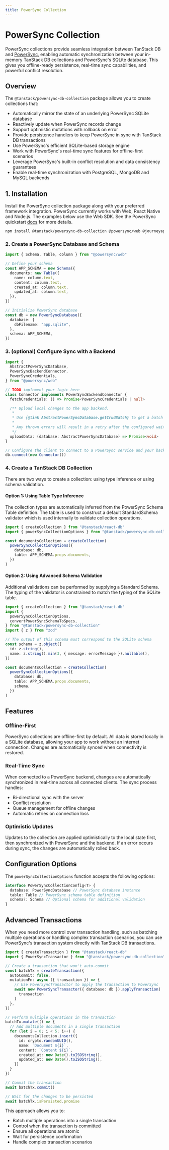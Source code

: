 ```yaml
---
title: PowerSync Collection
---
```


# PowerSync Collection

PowerSync collections provide seamless integration between TanStack DB and [PowerSync](https://powersync.com), enabling automatic synchronization between your in-memory TanStack DB collections and PowerSync's SQLite database. This gives you offline-ready persistence, real-time sync capabilities, and powerful conflict resolution.

## Overview

The `@tanstack/powersync-db-collection` package allows you to create collections that:

- Automatically mirror the state of an underlying PowerSync SQLite database
- Reactively update when PowerSync records change
- Support optimistic mutations with rollback on error
- Provide persistence handlers to keep PowerSync in sync with TanStack DB transactions
- Use PowerSync's efficient SQLite-based storage engine
- Work with PowerSync's real-time sync features for offline-first scenarios
- Leverage PowerSync's built-in conflict resolution and data consistency guarantees
- Enable real-time synchronization with PostgreSQL, MongoDB and MySQL backends

## 1. Installation

Install the PowerSync collection package along with your preferred framework integration.
PowerSync currently works with Web, React Native and Node.js. The examples below use the Web SDK.
See the PowerSync quickstart [docs](https://docs.powersync.com/installation/quickstart-guide) for more details.

```bash
npm install @tanstack/powersync-db-collection @powersync/web @journeyapps/wa-sqlite
```

### 2. Create a PowerSync Database and Schema

```ts
import { Schema, Table, column } from "@powersync/web"

// Define your schema
const APP_SCHEMA = new Schema({
  documents: new Table({
    name: column.text,
    content: column.text,
    created_at: column.text,
    updated_at: column.text,
  }),
})

// Initialize PowerSync database
const db = new PowerSyncDatabase({
  database: {
    dbFilename: "app.sqlite",
  },
  schema: APP_SCHEMA,
})
```

### 3. (optional) Configure Sync with a Backend

```ts
import {
  AbstractPowerSyncDatabase,
  PowerSyncBackendConnector,
  PowerSyncCredentials,
} from "@powersync/web"

// TODO implement your logic here
class Connector implements PowerSyncBackendConnector {
  fetchCredentials: () => Promise<PowerSyncCredentials | null>

  /** Upload local changes to the app backend.
   *
   * Use {@link AbstractPowerSyncDatabase.getCrudBatch} to get a batch of changes to upload.
   *
   * Any thrown errors will result in a retry after the configured wait period (default: 5 seconds).
   */
  uploadData: (database: AbstractPowerSyncDatabase) => Promise<void>
}

// Configure the client to connect to a PowerSync service and your backend
db.connect(new Connector())
```

### 4. Create a TanStack DB Collection

There are two ways to create a collection: using type inference or using schema validation.

#### Option 1: Using Table Type Inference

The collection types are automatically inferred from the PowerSync Schema Table definition. The table is used to construct a default StandardSchema validator which is used internally to validate collection operations.

```ts
import { createCollection } from "@tanstack/react-db"
import { powerSyncCollectionOptions } from "@tanstack/powersync-db-collection"

const documentsCollection = createCollection(
  powerSyncCollectionOptions({
    database: db,
    table: APP_SCHEMA.props.documents,
  })
)
```

#### Option 2: Using Advanced Schema Validation

Additional validations can be performed by supplying a Standard Schema. The typing of the validator is constrained to match the typing of the SQLite table.

```ts
import { createCollection } from "@tanstack/react-db"
import {
  powerSyncCollectionOptions,
  convertPowerSyncSchemaToSpecs,
} from "@tanstack/powersync-db-collection"
import { z } from "zod"

// The output of this schema must correspond to the SQLite schema
const schema = z.object({
  id: z.string(),
  name: z.string().min(3, { message: errorMessage }).nullable(),
})

const documentsCollection = createCollection(
  powerSyncCollectionOptions({
    database: db,
    table: APP_SCHEMA.props.documents,
    schema,
  })
)
```

## Features

### Offline-First

PowerSync collections are offline-first by default. All data is stored locally in a SQLite database, allowing your app to work without an internet connection. Changes are automatically synced when connectivity is restored.

### Real-Time Sync

When connected to a PowerSync backend, changes are automatically synchronized in real-time across all connected clients. The sync process handles:

- Bi-directional sync with the server
- Conflict resolution
- Queue management for offline changes
- Automatic retries on connection loss

### Optimistic Updates

Updates to the collection are applied optimistically to the local state first, then synchronized with PowerSync and the backend. If an error occurs during sync, the changes are automatically rolled back.

## Configuration Options

The `powerSyncCollectionOptions` function accepts the following options:

```ts
interface PowerSyncCollectionConfig<T> {
  database: PowerSyncDatabase // PowerSync database instance
  table: Table // PowerSync schema table definition
  schema?: Schema // Optional schema for additional validation
}
```

## Advanced Transactions

When you need more control over transaction handling, such as batching multiple operations or handling complex transaction scenarios, you can use PowerSync's transaction system directly with TanStack DB transactions.

```ts
import { createTransaction } from "@tanstack/react-db"
import { PowerSyncTransactor } from "@tanstack/powersync-db-collection"

// Create a transaction that won't auto-commit
const batchTx = createTransaction({
  autoCommit: false,
  mutationFn: async ({ transaction }) => {
    // Use PowerSyncTransactor to apply the transaction to PowerSync
    await new PowerSyncTransactor({ database: db }).applyTransaction(
      transaction
    )
  },
})

// Perform multiple operations in the transaction
batchTx.mutate(() => {
  // Add multiple documents in a single transaction
  for (let i = 0; i < 5; i++) {
    documentsCollection.insert({
      id: crypto.randomUUID(),
      name: `Document ${i}`,
      content: `Content ${i}`,
      created_at: new Date().toISOString(),
      updated_at: new Date().toISOString(),
    })
  }
})

// Commit the transaction
await batchTx.commit()

// Wait for the changes to be persisted
await batchTx.isPersisted.promise
```

This approach allows you to:

- Batch multiple operations into a single transaction
- Control when the transaction is committed
- Ensure all operations are atomic
- Wait for persistence confirmation
- Handle complex transaction scenarios
